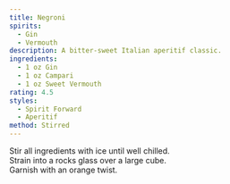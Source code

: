 ```yaml
---
title: Negroni
spirits:
  - Gin
  - Vermouth
description: A bitter-sweet Italian aperitif classic.
ingredients:
  - 1 oz Gin
  - 1 oz Campari
  - 1 oz Sweet Vermouth
rating: 4.5
styles:
  - Spirit Forward
  - Aperitif
method: Stirred
---
```


Stir all ingredients with ice until well chilled.  
Strain into a rocks glass over a large cube.  
Garnish with an orange twist.
